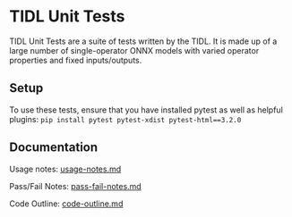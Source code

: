 # TIDL Unit Tests

TIDL Unit Tests are a suite of tests written by the TIDL. It is made up of a large number of single-operator ONNX models with varied operator properties and fixed inputs/outputs.

## Setup

To use these tests, ensure that you have installed pytest as well as helpful plugins: `pip install pytest pytest-xdist pytest-html==3.2.0`

## Documentation
Usage notes: [usage-notes.md](docs/usage-notes.md)

Pass/Fail Notes: [pass-fail-notes.md](docs/pass-fail-notes.md)

Code Outline: [code-outline.md](docs/code-outline.md)



